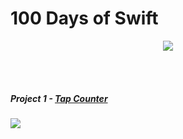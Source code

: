 # 100 Days of Swift

<center>

![](https://i.imgur.com/KbZR2vM.png?1)

</center>
<br><br>

##### Project 1 - [Tap Counter](https://github.com/Camji55/100-Days-of-Swift/tree/master/Tap%20Counter)
![](https://i.imgur.com/WmmOvRZ.png?1)
